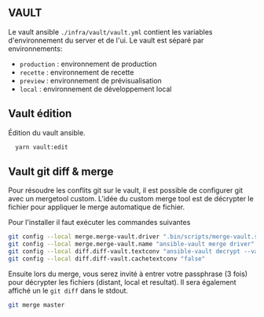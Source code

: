 ## VAULT

Le vault ansible `./infra/vault/vault.yml` contient les variables d'environnement du server et de l'ui. Le vault est séparé par environnements:

- `production` : environnement de production
- `recette` : environnement de recette
- `preview` : environnement de prévisualisation
- `local` : environnement de développement local

## Vault édition

Édition du vault ansible.

```bash
  yarn vault:edit
```

## Vault git diff & merge

Pour résoudre les conflits git sur le vault, il est possible de configurer git avec un mergetool custom. L'idée du custom merge tool est de décrypter le fichier pour appliquer le merge automatique de fichier.

Pour l'installer il faut exécuter les commandes suivantes

```bash
git config --local merge.merge-vault.driver ".bin/scripts/merge-vault.sh %O %A %B"
git config --local merge.merge-vault.name "ansible-vault merge driver"
git config --local diff.diff-vault.textconv "ansible-vault decrypt --vault-password-file='.bin/scripts/get-vault-password-client.sh' --output -"
git config --local diff.diff-vault.cachetextconv "false"
```

Ensuite lors du merge, vous serez invité à entrer votre passphrase (3 fois) pour décrypter les fichiers (distant, local et resultat). Il sera également affiché un le `git diff` dans le stdout.

```bash
git merge master
```
